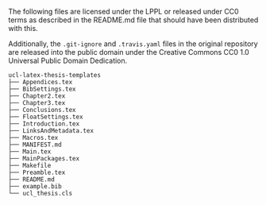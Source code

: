 
The following files are licensed under the LPPL or released under CC0 terms as described in the README.md file that should have been distributed with this.

Additionally, the `.git-ignore` and `.travis.yaml` files in the original repository are released into the public domain under the Creative Commons CC0 1.0 Universal Public Domain Dedication. 

```
ucl-latex-thesis-templates
├── Appendices.tex
├── BibSettings.tex
├── Chapter2.tex
├── Chapter3.tex
├── Conclusions.tex
├── FloatSettings.tex
├── Introduction.tex
├── LinksAndMetadata.tex
├── Macros.tex
├── MANIFEST.md
├── Main.tex
├── MainPackages.tex
├── Makefile
├── Preamble.tex
├── README.md
├── example.bib
└── ucl_thesis.cls
```
